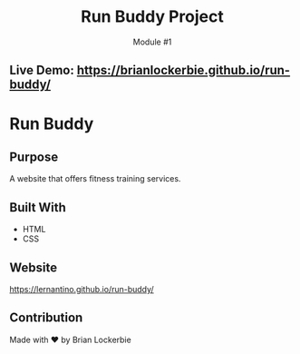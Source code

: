 <h1 align="center">Run Buddy Project</h1>
<p align="center">Module #1</p>

## Live Demo: https://brianlockerbie.github.io/run-buddy/

# Run Buddy

## Purpose
A website that offers fitness training services.

## Built With
* HTML
* CSS

## Website
https://lernantino.github.io/run-buddy/

## Contribution
Made with ❤️ by Brian Lockerbie
